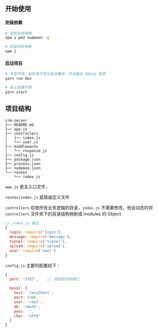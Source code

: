 
## 开始使用

#### 安装依赖

```bash
# 安装全局依赖
npm i pm2 nodemon -g

# 安装项目依赖
npm i
```

#### 启动项目

```bash
# 开发环境，监听文件变化自动重启，并会输出 debug 信息
yarn run dev

# 线上部署环境
yarn start
```


## 项目结构

```
crm-server
├── README.md
├── app.js
├── controllers
│   ├── index.js
│   └── user.js
├── middlewares
│   └── response.js
├── config.js
├── package.json
├── process.json
├── nodemon.json
└── routes
    └── index.js
```
`app.js` 是主入口文件，

`routes/index.js` 是路由定义文件

`controllers` 存放所有业务逻辑的目录，`index.js` 不需要修改，他会动态的将 `controllers` 文件夹下的目录结构映射成 modules 的 Object

```javascript
// index.js 输出
{
  login: require('login'),
  message: require('message'),
  tunnel: require('tunnel'),
  upload: require('upload'),
  user: require('user')
}
```



`config.js` 主要的配置如下：

```javascript
{
  port: '5757',    // 项目启动的端口

  mysql: {
    host: 'localhost',
    port: 3306,
    user: 'root',
    db: 'cAuth',
    pass: '',
    char: 'utf8'
  }
}
```
